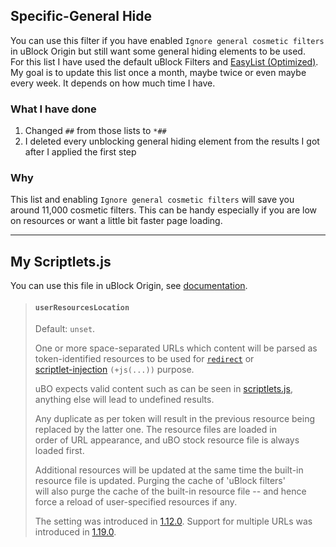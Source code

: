 ## Specific-General Hide
You can use this filter if you have enabled `Ignore general cosmetic filters` in uBlock Origin but still want some general hiding elements to be used. <br>
For this list I have used the default uBlock Filters and [EasyList (Optimized)](https://filters.adtidy.org/extension/ublock/filters/101_optimized.txt). <br>
My goal is to update this list once a month, maybe twice or even maybe every week. It depends on how much time I have.

### What I have done
1. Changed `##` from those lists to `*##`
2. I deleted every unblocking general hiding element from the results I got after I applied the first step

### Why
This list and enabling `Ignore general cosmetic filters` will save you around 11,000 cosmetic filters.
This can be handy especially if you are low on resources or want a little bit faster page loading.

***

## My Scriptlets.js
You can use this file in uBlock Origin, see [documentation](https://github.com/gorhill/uBlock/wiki/Advanced-settings#userresourceslocation). <br>

> #### `userResourcesLocation`
> Default: `unset`.
> 
> One or more space-separated URLs which content will be parsed as token-identified resources to be used for [`redirect`](https://github.com/gorhill/uBlock/wiki/Static-filter-syntax#redirect) or <br>
> [scriptlet-injection](https://github.com/gorhill/uBlock/wiki/Static-filter-syntax#scriptlet-injection) `(+js(...))` purpose.
> 
> uBO expects valid content such as can be seen in [scriptlets.js](https://github.com/gorhill/uBlock/blob/master/assets/resources/scriptlets.js), anything else will lead to undefined results.
> 
> Any duplicate as per token will result in the previous resource being replaced by the latter one. The resource files are loaded in <br>
> order of URL appearance, and uBO stock resource file is always loaded first.
> 
> Additional resources will be updated at the same time the built-in resource file is updated. Purging the cache of 'uBlock filters' <br>
> will also purge the cache of the built-in resource file -- and hence force a reload of user-specified resources if any.
> 
> The setting was introduced in [1.12.0](https://github.com/gorhill/uBlock/releases/tag/1.12.0). Support for multiple URLs was introduced in [1.19.0](https://github.com/gorhill/uBlock/releases/tag/1.19.0).
